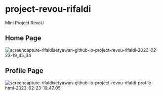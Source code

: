 # project-revou-rifaldi
Mini Project RevoU 

## Home Page
![screencapture-rifaldisetyawan-github-io-project-revou-rifaldi-2023-02-23-19_45_34](https://user-images.githubusercontent.com/97822116/220911375-b191604c-8fe9-4e36-98a7-d1b223029fdd.png)

## Profile Page
![screencapture-rifaldisetyawan-github-io-project-revou-rifaldi-profile-html-2023-02-23-19_47_05](https://user-images.githubusercontent.com/97822116/220911560-4d00da0e-c097-4cc0-87ec-f306efbac3f2.png)
